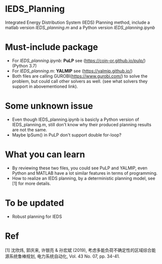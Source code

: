 # IEDS_Planning
 Integrated Energy Distribution System (IEDS) Planning method, include a matlab version *IEDS_planning.m* and a Python version *IEDS_planning.ipynb*
# Must-include package
 - For *IEDS_planning.ipynb*: **PuLP** see (https://coin-or.github.io/pulp/) (Python 3.7)
 - For *IEDS_planning.m*: **YALMIP** see (https://yalmip.github.io/)
 - Both files are calling GUROBI(https://www.gurobi.com/) to solve the problem, but could call other solvers as well. (see what solvers they support in abovementioned link).
# Some unknown issue
 - Even though IEDS_planning.ipynb is basicly a Python version of IEDS_planning.m, still don't know why their produced planning results are not the same.
 - Maybe lpSum() in PuLP don't support double for-loop?
# What you can learn
 - By reviewing these two files, you could see PuLP and YALMIP, even Python and MATLAB have a lot similar features in terms of programming.
 - How to realize an IEDS planning, by a deterministic planning model, see [1] for more details.
# To be updated
 - Robust planning for IEDS
# Ref
[1] 沈欣炜, 郭庆来, 许银亮 & 孙宏斌 (2019), 考虑多能负荷不确定性的区域综合能源系统鲁棒规划, 电力系统自动化, Vol. 43 No. 07, pp. 34-41.
